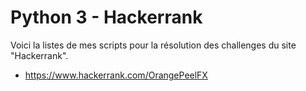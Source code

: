 # Python 3 - Hackerrank

Voici la listes de mes scripts pour la résolution des challenges du site "Hackerrank".

 - https://www.hackerrank.com/OrangePeelFX
